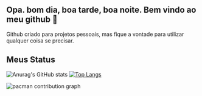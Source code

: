 ## Opa. bom dia, boa tarde, boa noite. Bem vindo ao meu github 👋

Github criado para projetos pessoais, mas fique a vontade para utilizar qualquer coisa se precisar.


## Meus Status
![Anurag's GitHub stats](https://github-readme-stats.vercel.app/api?username=Estella-Dev&show_icons=true&theme=dracula)
[![Top Langs](https://github-readme-stats.vercel.app/api/top-langs/?username=Estella-Dev&theme=dracula&layout=donut)](https://github.com/Estella-Dev?tab=repositories)

<picture>
  <source media="(prefers-color-scheme: dark)" srcset="https://raw.githubusercontent.com/Estella-Dev/Estella-Dev/output/pacman-contribution-graph-dark.svg">
  <source media="(prefers-color-scheme: light)" srcset="https://raw.githubusercontent.com/Estella-Dev/Estella-Dev/output/pacman-contribution-graph.svg">
  <img alt="pacman contribution graph" src="https://raw.githubusercontent.com/Estella-Dev/Estella-Dev/output/pacman-contribution-graph.svg">
</picture>




